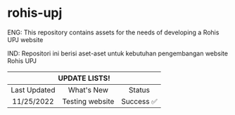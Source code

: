 # rohis-upj

ENG: This repository contains assets for the needs of developing a Rohis UPJ website

IND: Repositori ini berisi aset-aset untuk kebutuhan pengembangan website Rohis UPJ


<table class="tg">
<thead>
  <tr>
    <th class="tg-0pky" colspan="3">UPDATE LISTS!</th>
  </tr>
</thead>
<tbody>
  <tr>
    <td class="tg-0pky" align="center">Last Updated</td>
    <td class="tg-0pky" align="center">What's New</td>
    <td class="tg-0pky" align="center">Status</td>
  </tr>
  <tr>
    <td class="tg-0pky" align="center">11/25/2022</td>
    <td class="tg-0pky" align="center">Testing website</td>
    <td class="tg-0pky" align="center">Success ✅</td>
  </tr>
</tbody>
</table>
